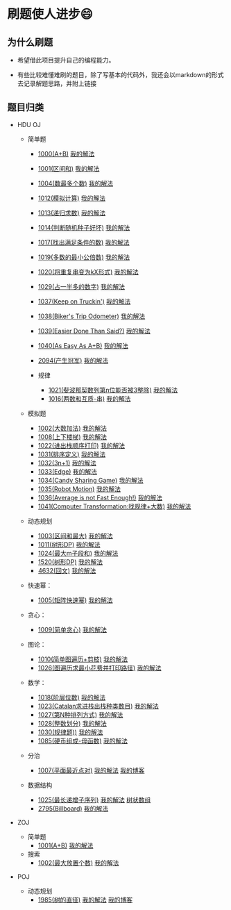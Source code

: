 # 刷题使人进步😄

## 为什么刷题

- 希望借此项目提升自己的编程能力。

- 有些比较难懂难刷的题目，除了写基本的代码外，我还会以markdown的形式去记录解题思路，并附上链接

## 题目归类
- HDU OJ
    - 简单题
        - [1000(A+B)](http://acm.hdu.edu.cn/showproblem.php?pid=1000) [我的解法](https://github.com/toFindMore/OJ_Practice/blob/master/hdu/HDU1000.cpp)
        - [1001(区间和)](http://acm.hdu.edu.cn/showproblem.php?pid=1001) [我的解法](https://github.com/toFindMore/OJ_Practice/blob/master/hdu/HDU1001.cpp)
        - [1004(数最多个数)](http://acm.hdu.edu.cn/showproblem.php?pid=1004) [我的解法](https://github.com/toFindMore/OJ_Practice/blob/master/hdu/HDU1004.cpp)
        - [1012(模拟计算)](http://acm.hdu.edu.cn/showproblem.php?pid=1012) [我的解法](https://github.com/toFindMore/OJ_Practice/blob/master/hdu/HDU1012.cpp)
        - [1013(递归求数)](http://acm.hdu.edu.cn/showproblem.php?pid=1013) [我的解法](https://github.com/toFindMore/OJ_Practice/blob/master/hdu/HDU1013.cpp)
        - [1014(判断随机种子好坏)](http://acm.hdu.edu.cn/showproblem.php?pid=1014) [我的解法](https://github.com/toFindMore/OJ_Practice/blob/master/hdu/HDU1014.cpp)
        - [1017(找出满足条件的数)](http://acm.hdu.edu.cn/showproblem.php?pid=1017) [我的解法](https://github.com/toFindMore/OJ_Practice/blob/master/hdu/HDU1017.cpp)
        - [1019(多数的最小公倍数)](http://acm.hdu.edu.cn/showproblem.php?pid=1019) [我的解法](https://github.com/toFindMore/OJ_Practice/blob/master/hdu/HDU1019.cpp)
        - [1020(将重复串变为kX形式)](http://acm.hdu.edu.cn/showproblem.php?pid=1020) [我的解法](https://github.com/toFindMore/OJ_Practice/blob/master/hdu/HDU1020.cpp)
        - [1029(占一半多的数字)](http://acm.hdu.edu.cn/showproblem.php?pid=1029) [我的解法](https://github.com/toFindMore/OJ_Practice/blob/master/hdu/HDU1029.cpp)
        - [1037(Keep on Truckin')](http://acm.hdu.edu.cn/showproblem.php?pid=1037) [我的解法](https://github.com/toFindMore/OJ_Practice/blob/master/hdu/HDU1037.cpp)
        - [1038(Biker's Trip Odometer)](http://acm.hdu.edu.cn/showproblem.php?pid=1038) [我的解法](https://github.com/toFindMore/OJ_Practice/blob/master/hdu/HDU1038.cpp)
        - [1039(Easier Done Than Said?)](http://acm.hdu.edu.cn/showproblem.php?pid=1039) [我的解法](https://github.com/toFindMore/OJ_Practice/blob/master/hdu/HDU1039.cpp)
        - [1040(As Easy As A+B)](http://acm.hdu.edu.cn/showproblem.php?pid=1040) [我的解法](https://github.com/toFindMore/OJ_Practice/blob/master/hdu/HDU1040.cpp)
        - [2094(产生冠军)](http://acm.hdu.edu.cn/showproblem.php?pid=2094) [我的解法](https://github.com/toFindMore/OJ_Practice/blob/master/hdu/HDU2094.cpp)

      - 规律
        - [1021(斐波那契数列第n位能否被3整除)](http://acm.hdu.edu.cn/showproblem.php?pid=1021) [我的解法](https://github.com/toFindMore/OJ_Practice/blob/master/hdu/HDU1021.cpp) 
        - [1016(两数和互质-串)](http://acm.hdu.edu.cn/showproblem.php?pid=1016) [我的解法](https://github.com/toFindMore/OJ_Practice/blob/master/hdu/HDU1016.cpp)
    - 模拟题
        - [1002(大数加法)](http://acm.hdu.edu.cn/showproblem.php?pid=1002) [我的解法](https://github.com/toFindMore/OJ_Practice/blob/master/hdu/HDU1002.cpp)
        - [1008(上下楼梯)](http://acm.hdu.edu.cn/showproblem.php?pid=1008) [我的解法](https://github.com/toFindMore/OJ_Practice/blob/master/hdu/HDU1008.cpp)
        - [1022(进出栈顺序打印)](http://acm.hdu.edu.cn/showproblem.php?pid=1022) [我的解法](https://github.com/toFindMore/OJ_Practice/blob/master/hdu/HDU1022.cpp)
        - [1031(排序定义)](http://acm.hdu.edu.cn/showproblem.php?pid=1031) [我的解法](https://github.com/toFindMore/OJ_Practice/blob/master/hdu/HDU1031.cpp)
        - [1032(3n+1)](http://acm.hdu.edu.cn/showproblem.php?pid=1032) [我的解法](https://github.com/toFindMore/OJ_Practice/blob/master/hdu/HDU1032.cpp)
        - [1033(Edge)](http://acm.hdu.edu.cn/showproblem.php?pid=1033) [我的解法](https://github.com/toFindMore/OJ_Practice/blob/master/hdu/HDU1033.cpp)
        - [1034(Candy Sharing Game)](http://acm.hdu.edu.cn/showproblem.php?pid=1034) [我的解法](https://github.com/toFindMore/OJ_Practice/blob/master/hdu/HDU1034.cpp)
        - [1035(Robot Motion)](http://acm.hdu.edu.cn/showproblem.php?pid=1035) [我的解法](https://github.com/toFindMore/OJ_Practice/blob/master/hdu/HDU1035.cpp)
        - [1036(Average is not Fast Enough!)](http://acm.hdu.edu.cn/showproblem.php?pid=1036) [我的解法](https://github.com/toFindMore/OJ_Practice/blob/master/hdu/HDU1036.cpp)
        - [1041(Computer Transformation:找规律+大数)](http://acm.hdu.edu.cn/showproblem.php?pid=1041) [我的解法](https://github.com/toFindMore/OJ_Practice/blob/master/hdu/HDU1041.cpp)

    - 动态规划
        - [1003(区间和最大)](http://acm.hdu.edu.cn/showproblem.php?pid=1003) [我的解法](https://github.com/toFindMore/OJ_Practice/blob/master/hdu/HDU1003.cpp)
        - [1011(树形DP)](http://acm.hdu.edu.cn/showproblem.php?pid=1011) [我的解法](https://github.com/toFindMore/OJ_Practice/blob/master/hdu/HDU1011.cpp)
        - [1024(最大m子段和)](http://acm.hdu.edu.cn/showproblem.php?pid=1024) [我的解法](https://github.com/toFindMore/OJ_Practice/blob/master/hdu/HDU1024.cpp)
        - [1520(树形DP)](http://acm.hdu.edu.cn/showproblem.php?pid=1520) [我的解法](https://github.com/toFindMore/OJ_Practice/blob/master/hdu/HDU1520.cpp)
        - [4632(回文)](http://acm.hdu.edu.cn/showproblem.php?pid=4632) [我的解法](https://github.com/toFindMore/OJ_Practice/blob/master/hdu/HDU4632.cpp)
    - 快速幂：
        - [1005(矩阵快速幂)](http://acm.hdu.edu.cn/showproblem.php?pid=1005) [我的解法](https://github.com/toFindMore/OJ_Practice/blob/master/hdu/HDU1005.cpp)
    - 贪心：
        - [1009(简单贪心)](http://acm.hdu.edu.cn/showproblem.php?pid=1009) [我的解法](https://github.com/toFindMore/OJ_Practice/blob/master/hdu/HDU1009.cpp)
    - 图论：
        - [1010(简单图遍历+剪枝)](http://acm.hdu.edu.cn/showproblem.php?pid=1010) [我的解法](https://github.com/toFindMore/OJ_Practice/blob/master/hdu/HDU1010.cpp)
        - [1026(图遍历求最小花费并打印路径)](http://acm.hdu.edu.cn/showproblem.php?pid=1026) [我的解法](https://github.com/toFindMore/OJ_Practice/blob/master/hdu/HDU1026.cpp)
    - 数学：
        - [1018(阶层位数)](http://acm.hdu.edu.cn/showproblem.php?pid=1018) [我的解法](https://github.com/toFindMore/OJ_Practice/blob/master/hdu/HDU1018.cpp)
        - [1023(Catalan求进栈出栈种类数目)](http://acm.hdu.edu.cn/showproblem.php?pid=1023) [我的解法](https://github.com/toFindMore/OJ_Practice/blob/master/hdu/HDU1023.cpp)
        - [1027(第N种排列方式)](http://acm.hdu.edu.cn/showproblem.php?pid=1027) [我的解法](https://github.com/toFindMore/OJ_Practice/blob/master/hdu/HDU1027.cpp)
        - [1028(整数划分)](http://acm.hdu.edu.cn/showproblem.php?pid=1028) [我的解法](https://github.com/toFindMore/OJ_Practice/blob/master/hdu/HDU1028.cpp)
        - [1030(规律题))](http://acm.hdu.edu.cn/showproblem.php?pid=1030) [我的解法](https://github.com/toFindMore/OJ_Practice/blob/master/hdu/HDU1030.cpp)
        - [1085(硬币组成-母函数)](http://acm.hdu.edu.cn/showproblem.php?pid=1085) [我的解法](https://github.com/toFindMore/OJ_Practice/blob/master/hdu/HDU1085.cpp)
    - 分治
        - [1007(平面最近点对)](http://acm.hdu.edu.cn/showproblem.php?pid=1007) [我的解法](https://github.com/toFindMore/OJ_Practice/blob/master/hdu/HDU1007.cpp) [我的博客](https://github.com/toFindMore/OJ_Practice/blob/master/blog/%E5%87%A0%E4%BD%95/HDU%201007%20Quoit%20Design.md)
    - 数据结构
        - [1025(最长递增子序列)](http://acm.hdu.edu.cn/showproblem.php?pid=1025) [我的解法](https://github.com/toFindMore/OJ_Practice/blob/master/hdu/HDU1025.cpp) [树状数组](https://github.com/toFindMore/OJ_Practice/blob/master/blog/%E6%95%B0%E6%8D%AE%E7%BB%93%E6%9E%84/%E6%A0%91%E7%8A%B6%E6%95%B0%E7%BB%84.md)
        - [2795(Billboard)](http://acm.hdu.edu.cn/showproblem.php?pid=2795) [我的解法](https://github.com/toFindMore/OJ_Practice/blob/master/hdu/HDU2795.cpp)

- ZOJ
    - 简单题
        - [1001(A+B)](https://zoj.pintia.cn/problem-sets/91827364500/problems/91827364500) [我的解法](https://github.com/toFindMore/OJ_Practice/blob/master/zoj/ZOJ1001.cpp)
    - 搜索
        - [1002(最大放置个数)](https://zoj.pintia.cn/problem-sets/91827364500/problems/91827364501) [我的解法](https://github.com/toFindMore/OJ_Practice/blob/master/zoj/ZOJ1002.cpp)
- POJ
    - 动态规划
        - [1985(树的直径)](http://poj.org/problem?id=1985) [我的解法](https://github.com/toFindMore/OJ_Practice/blob/master/special-practice/%E6%A0%91%E5%BD%A2DP/POJ1985.cpp) [我的博客](https://github.com/toFindMore/OJ_Practice/blob/master/blog/%E5%9B%BE/%E6%A0%91%E7%9A%84%E7%9B%B4%E5%BE%84.md)